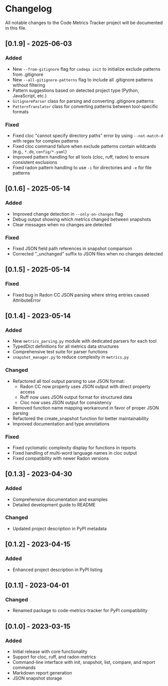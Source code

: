 # Changelog

All notable changes to the Code Metrics Tracker project will be documented in this file.

## [0.1.9] - 2025-06-03

### Added
- New `--from-gitignore` flag for `codeqa init` to initialize exclude patterns from .gitignore
- New `--all-gitignore-patterns` flag to include all .gitignore patterns without filtering
- Pattern suggestions based on detected project type (Python, JavaScript, etc.)
- `GitignoreParser` class for parsing and converting .gitignore patterns
- `PatternTranslator` class for converting patterns between tool-specific formats

### Fixed
- Fixed cloc "cannot specify directory paths" error by using `--not-match-d` with regex for complex patterns
- Fixed cloc command failure when exclude patterns contain wildcards (e.g., `*.db`, `config/*.yaml`)
- Improved pattern handling for all tools (cloc, ruff, radon) to ensure consistent exclusions
- Fixed radon pattern handling to use `-i` for directories and `-e` for file patterns

## [0.1.6] - 2025-05-14

### Added
- Improved change detection in `--only-on-changes` flag
- Debug output showing which metrics changed between snapshots
- Clear messages when no changes are detected

### Fixed
- Fixed JSON field path references in snapshot comparison
- Corrected "_unchanged" suffix to JSON files when no changes detected

## [0.1.5] - 2025-05-14

### Fixed
- Fixed bug in Radon CC JSON parsing where string entries caused AttributeError

## [0.1.4] - 2023-05-14

### Added
- New `metrics_parsing.py` module with dedicated parsers for each tool
- TypedDict definitions for all metrics data structures
- Comprehensive test suite for parser functions
- `snapshot_manager.py` to reduce complexity in `metrics.py`

### Changed
- Refactored all tool output parsing to use JSON format:
  - Radon CC now properly uses JSON output with direct property access
  - Ruff now uses JSON output format for structured data
  - Cloc now uses JSON output for consistency
- Removed function name mapping workaround in favor of proper JSON parsing
- Refactored the create_snapshot function for better maintainability
- Improved documentation and type annotations

### Fixed
- Fixed cyclomatic complexity display for functions in reports
- Fixed handling of multi-word language names in cloc output
- Fixed compatibility with newer Radon versions

## [0.1.3] - 2023-04-30

### Added
- Comprehensive documentation and examples
- Detailed development guide to README

### Changed
- Updated project description in PyPI metadata

## [0.1.2] - 2023-04-15

### Added
- Enhanced project description in PyPI listing

## [0.1.1] - 2023-04-01

### Changed
- Renamed package to code-metrics-tracker for PyPI compatibility

## [0.1.0] - 2023-03-15

### Added
- Initial release with core functionality
- Support for cloc, ruff, and radon metrics
- Command-line interface with init, snapshot, list, compare, and report commands
- Markdown report generation
- JSON snapshot storage
